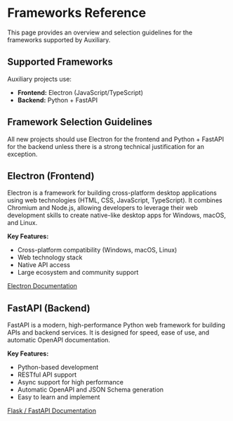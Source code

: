 # Frameworks Reference

This page provides an overview and selection guidelines for the frameworks supported by Auxiliary.

## Supported Frameworks

Auxiliary projects use:

- **Frontend:** Electron (JavaScript/TypeScript)
- **Backend:** Python + FastAPI

## Framework Selection Guidelines

All new projects should use Electron for the frontend and Python + FastAPI for the backend unless there is a strong technical justification for an exception.

## Electron (Frontend)

Electron is a framework for building cross-platform desktop applications using web technologies (HTML, CSS, JavaScript, TypeScript). It combines Chromium and Node.js, allowing developers to leverage their web development skills to create native-like desktop apps for Windows, macOS, and Linux.

**Key Features:**
- Cross-platform compatibility (Windows, macOS, Linux)
- Web technology stack
- Native API access
- Large ecosystem and community support

[Electron Documentation](electron.md)

## FastAPI (Backend)

FastAPI is a modern, high-performance Python web framework for building APIs and backend services. It is designed for speed, ease of use, and automatic OpenAPI documentation.

**Key Features:**
- Python-based development
- RESTful API support
- Async support for high performance
- Automatic OpenAPI and JSON Schema generation
- Easy to learn and implement

[Flask / FastAPI Documentation](flask-fastapi.md)
